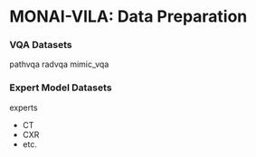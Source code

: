 # MONAI-VILA: Data Preparation

### VQA Datasets
pathvqa
radvqa
mimic_vqa

### Expert Model Datasets
experts
  - CT
  - CXR
  - etc.
